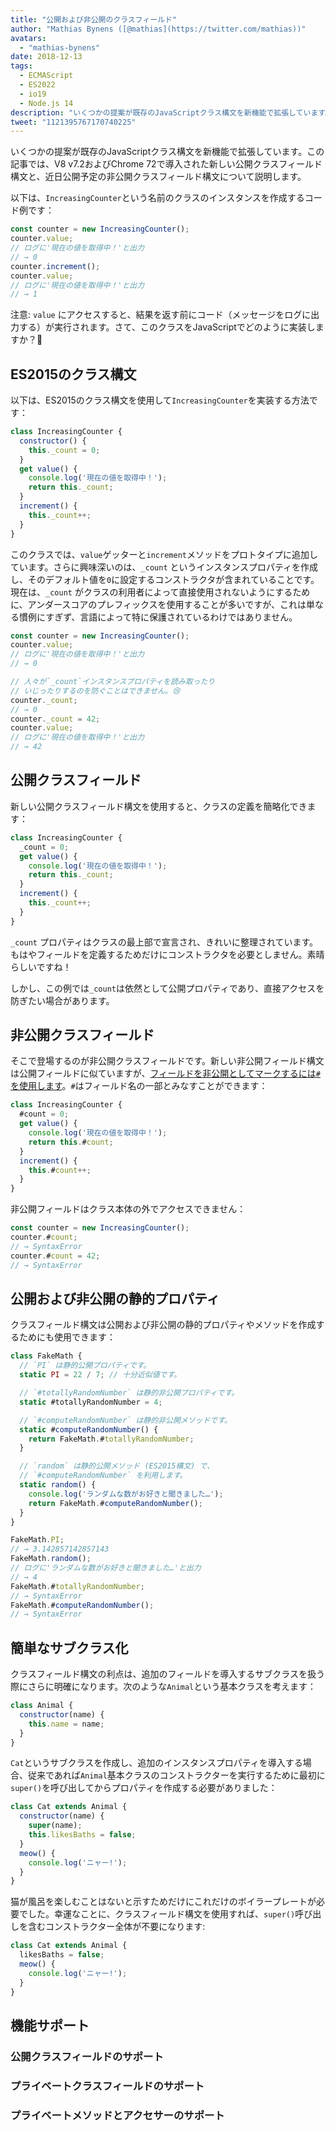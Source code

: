 ```yaml
---
title: "公開および非公開のクラスフィールド"
author: "Mathias Bynens ([@mathias](https://twitter.com/mathias))"
avatars:
  - "mathias-bynens"
date: 2018-12-13
tags:
  - ECMAScript
  - ES2022
  - io19
  - Node.js 14
description: "いくつかの提案が既存のJavaScriptクラス構文を新機能で拡張しています。この記事では、V8 v7.2およびChrome 72で導入された新しい公開クラスフィールド構文と、近日公開予定の非公開クラスフィールド構文について説明します。"
tweet: "1121395767170740225"
---
```

いくつかの提案が既存のJavaScriptクラス構文を新機能で拡張しています。この記事では、V8 v7.2およびChrome 72で導入された新しい公開クラスフィールド構文と、近日公開予定の非公開クラスフィールド構文について説明します。

以下は、`IncreasingCounter`という名前のクラスのインスタンスを作成するコード例です：

```js
const counter = new IncreasingCounter();
counter.value;
// ログに'現在の値を取得中！'と出力
// → 0
counter.increment();
counter.value;
// ログに'現在の値を取得中！'と出力
// → 1
```

注意: `value` にアクセスすると、結果を返す前にコード（メッセージをログに出力する）が実行されます。さて、このクラスをJavaScriptでどのように実装しますか？🤔

## ES2015のクラス構文

以下は、ES2015のクラス構文を使用して`IncreasingCounter`を実装する方法です：

```js
class IncreasingCounter {
  constructor() {
    this._count = 0;
  }
  get value() {
    console.log('現在の値を取得中！');
    return this._count;
  }
  increment() {
    this._count++;
  }
}
```

このクラスでは、`value`ゲッターと`increment`メソッドをプロトタイプに追加しています。さらに興味深いのは、`_count` というインスタンスプロパティを作成し、そのデフォルト値を`0`に設定するコンストラクタが含まれていることです。現在は、`_count` がクラスの利用者によって直接使用されないようにするために、アンダースコアのプレフィックスを使用することが多いですが、これは単なる慣例にすぎず、言語によって特に保護されているわけではありません。

<!--truncate-->
```js
const counter = new IncreasingCounter();
counter.value;
// ログに'現在の値を取得中！'と出力
// → 0

// 人々が`_count`インスタンスプロパティを読み取ったり
// いじったりするのを防ぐことはできません。😢
counter._count;
// → 0
counter._count = 42;
counter.value;
// ログに'現在の値を取得中！'と出力
// → 42
```

## 公開クラスフィールド

新しい公開クラスフィールド構文を使用すると、クラスの定義を簡略化できます：

```js
class IncreasingCounter {
  _count = 0;
  get value() {
    console.log('現在の値を取得中！');
    return this._count;
  }
  increment() {
    this._count++;
  }
}
```

`_count` プロパティはクラスの最上部で宣言され、きれいに整理されています。もはやフィールドを定義するためだけにコンストラクタを必要としません。素晴らしいですね！

しかし、この例では`_count`は依然として公開プロパティであり、直接アクセスを防ぎたい場合があります。

## 非公開クラスフィールド

そこで登場するのが非公開クラスフィールドです。新しい非公開フィールド構文は公開フィールドに似ていますが、[フィールドを非公開としてマークするには`#`を使用します](https://github.com/tc39/proposal-class-fields/blob/master/PRIVATE_SYNTAX_FAQ.md)。`#`はフィールド名の一部とみなすことができます：

```js
class IncreasingCounter {
  #count = 0;
  get value() {
    console.log('現在の値を取得中！');
    return this.#count;
  }
  increment() {
    this.#count++;
  }
}
```

非公開フィールドはクラス本体の外でアクセスできません：

```js
const counter = new IncreasingCounter();
counter.#count;
// → SyntaxError
counter.#count = 42;
// → SyntaxError
```

## 公開および非公開の静的プロパティ

クラスフィールド構文は公開および非公開の静的プロパティやメソッドを作成するためにも使用できます：

```js
class FakeMath {
  // `PI` は静的公開プロパティです。
  static PI = 22 / 7; // 十分近似値です。

  // `#totallyRandomNumber` は静的非公開プロパティです。
  static #totallyRandomNumber = 4;

  // `#computeRandomNumber` は静的非公開メソッドです。
  static #computeRandomNumber() {
    return FakeMath.#totallyRandomNumber;
  }

  // `random` は静的公開メソッド (ES2015構文) で、
  // `#computeRandomNumber` を利用します。
  static random() {
    console.log('ランダムな数がお好きと聞きました…');
    return FakeMath.#computeRandomNumber();
  }
}

FakeMath.PI;
// → 3.142857142857143
FakeMath.random();
// ログに'ランダムな数がお好きと聞きました…'と出力
// → 4
FakeMath.#totallyRandomNumber;
// → SyntaxError
FakeMath.#computeRandomNumber();
// → SyntaxError
```

## 簡単なサブクラス化

クラスフィールド構文の利点は、追加のフィールドを導入するサブクラスを扱う際にさらに明確になります。次のような`Animal`という基本クラスを考えます：

```js
class Animal {
  constructor(name) {
    this.name = name;
  }
}
```

`Cat`というサブクラスを作成し、追加のインスタンスプロパティを導入する場合、従来であれば`Animal`基本クラスのコンストラクターを実行するために最初に`super()`を呼び出してからプロパティを作成する必要がありました：

```js
class Cat extends Animal {
  constructor(name) {
    super(name);
    this.likesBaths = false;
  }
  meow() {
    console.log('ニャー!');
  }
}
```

猫が風呂を楽しむことはないと示すためだけにこれだけのボイラープレートが必要でした。幸運なことに、クラスフィールド構文を使用すれば、`super()`呼び出しを含むコンストラクター全体が不要になります:

```js
class Cat extends Animal {
  likesBaths = false;
  meow() {
    console.log('ニャー!');
  }
}
```

## 機能サポート

### 公開クラスフィールドのサポート

<feature-support chrome="72 /blog/v8-release-72#public-class-fields"
                 firefox="yes https://developer.mozilla.org/en-US/docs/Mozilla/Firefox/Releases/69#JavaScript"
                 safari="yes https://bugs.webkit.org/show_bug.cgi?id=174212"
                 nodejs="12 https://twitter.com/mathias/status/1120700101637353473"
                 babel="yes https://babeljs.io/docs/en/babel-plugin-proposal-class-properties"></feature-support>

### プライベートクラスフィールドのサポート

<feature-support chrome="74 /blog/v8-release-74#private-class-fields"
                 firefox="90 https://spidermonkey.dev/blog/2021/05/03/private-fields-ship.html"
                 safari="yes"
                 nodejs="12 https://twitter.com/mathias/status/1120700101637353473"
                 babel="yes https://babeljs.io/docs/en/babel-plugin-proposal-class-properties"></feature-support>

### プライベートメソッドとアクセサーのサポート

<feature-support chrome="84 /blog/v8-release-84#private-methods-and-accessors"
                 firefox="90 https://spidermonkey.dev/blog/2021/05/03/private-fields-ship.html"
                 safari="yes https://webkit.org/blog/11989/new-webkit-features-in-safari-15/"
                 nodejs="14.6.0"
                 babel="yes https://babeljs.io/docs/en/babel-plugin-proposal-private-methods"></feature-support>
